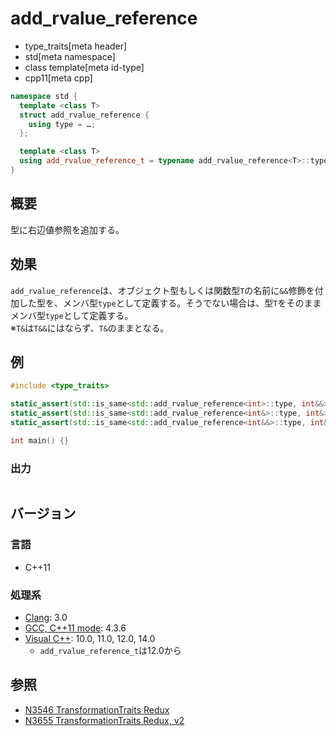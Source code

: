 # add_rvalue_reference
* type_traits[meta header]
* std[meta namespace]
* class template[meta id-type]
* cpp11[meta cpp]

```cpp
namespace std {
  template <class T>
  struct add_rvalue_reference {
    using type = …;
  };

  template <class T>
  using add_rvalue_reference_t = typename add_rvalue_reference<T>::type; // C++14
}
```

## 概要
型に右辺値参照を追加する。


## 効果
`add_rvalue_reference`は、オブジェクト型もしくは関数型`T`の名前に`&&`修飾を付加した型を、メンバ型`type`として定義する。そうでない場合は、型`T`をそのままメンバ型`type`として定義する。  
※`T&`は`T&&`にはならず、`T&`のままとなる。


## 例
```cpp
#include <type_traits>

static_assert(std::is_same<std::add_rvalue_reference<int>::type, int&&>::value, "transform int to int&&");
static_assert(std::is_same<std::add_rvalue_reference<int&>::type, int&>::value, "transform int& to int&");
static_assert(std::is_same<std::add_rvalue_reference<int&&>::type, int&&>::value, "transform int&& to int&&");

int main() {}
```

### 出力
```
```

## バージョン
### 言語
- C++11

### 処理系
- [Clang](/implementation.md#clang): 3.0
- [GCC, C++11 mode](/implementation.md#gcc): 4.3.6
- [Visual C++](/implementation.md#visual_cpp): 10.0, 11.0, 12.0, 14.0
	- `add_rvalue_reference_t`は12.0から


## 参照
- [N3546 TransformationTraits Redux](http://www.open-std.org/jtc1/sc22/wg21/docs/papers/2013/n3546.pdf)
- [N3655 TransformationTraits Redux, v2](http://www.open-std.org/jtc1/sc22/wg21/docs/papers/2013/n3655.pdf)

